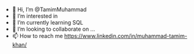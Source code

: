 - 👋 Hi, I’m @TamimMuhammad
- 👀 I’m interested in 
- 🌱 I’m currently learning SQL
- 💞️ I’m looking to collaborate on ...
- 📫 How to reach me https://www.linkedin.com/in/muhammad-tamim-khan/

<!---
TamimMuhammad/TamimMuhammad is a ✨ special ✨ repository because its `README.md` (this file) appears on your GitHub profile.
You can click the Preview link to take a look at your changes.
--->
